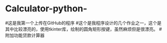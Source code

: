# Calculator-python-
#这是我第一个上传在GitHub的程序
#这个是我程序设计的几个作业之一，这个是其中比较漂亮的，使用tkinter库，绘制的圆角矩形按键，虽然麻烦但是很漂亮。
#附加功能贷款计算器
